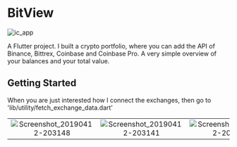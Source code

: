# BitView

![ic_app](https://user-images.githubusercontent.com/35738310/56090106-c0db8880-5e9d-11e9-8993-9a49208c5347.png)



A Flutter project. I built a crypto portfolio, where you can add the API of Binance, Bittrex, Coinbase and Coinbase Pro. A very simple overview of your balances and your total value. 

## Getting Started
When you are just interested how I connect the exchanges, then go to 'lib/utility/fetch_exchange_data.dart'

|                                   |                                           |                                 |
|      :---------:                  |            :------------------:           |   :----------------------:      |
|![Screenshot_20190412-203148](https://user-images.githubusercontent.com/35738310/56078674-1f93fa00-5deb-11e9-8e73-ea9712cb013a.png)                            | ![Screenshot_20190412-203141](https://user-images.githubusercontent.com/35738310/56078688-523df280-5deb-11e9-9c9c-95116c26aed4.png) | ![Screenshot_20190412-203202](https://user-images.githubusercontent.com/35738310/56078692-5bc75a80-5deb-11e9-8cd0-4227e28116d3.png) |
                                                       
